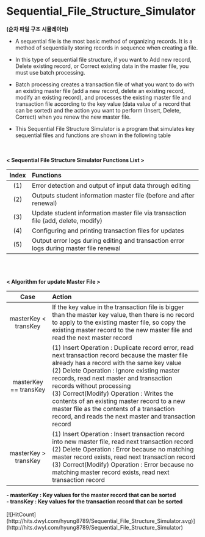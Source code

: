 # Sequential_File_Structure_Simulator 
<strong>(순차 파일 구조 시뮬레이터)</strong>

- A sequential file is the most basic method of organizing records. It is a method of sequentially storing records in sequence when creating a file.

- In this type of sequential file structure, if you want to Add new record, Delete existing record, or Correct existing data in the master file, you must use batch processing.

- Batch processing creates a transaction file of what you want to do with an existing master file (add a new record, delete an existing record, modify an existing record), and processes the existing master file and transaction file according to the key value (data value of a record that can be sorted) and the action you want to perform (Insert, Delete, Correct) when you renew the new master file.

- This Sequential File Structure Simulator is a program that simulates key sequential files and functions are shown in the following table

<br></br>
<strong>< Sequential File Structure Simulator Functions List ></strong>

| Index | Functions |
|:---:|:---|
| (1) | Error detection and output of input data through editing |
| (2) | Outputs student information master file (before and after renewal) |
| (3) | Update student information master file via transaction file (add, delete, modify) |
| (4) | Configuring and printing transaction files for updates |
| (5) | Output error logs during editing and transaction error logs during master file renewal |

<br></br>

<strong>< Algorithm for update Master File ></strong>

| Case | Action |
|:---:|:---|
| masterKey < transKey | If the key value in the transaction file is bigger than the master key value, then there is no record to apply to the existing master file, so copy the existing master record to the new master file and read the next master record |
| masterKey == transKey | (1) Insert Operation : Duplicate record error, read next transaction record because the master file already has a record with the same key value <br> (2) Delete Operation : Ignore existing master records, read next master and transaction records without processing <br> (3) Correct(Modify) Operation : Writes the contents of an existing master record to a new master file as the contents of a transaction record, and reads the next master and transaction record |
| masterKey > transKey | (1) Insert Operation : Insert transaction record into new master file, read next transaction record <br> (2) Delete Operation : Error because no matching master record exists, read next transaction record <br> (3) Correct(Modify) Operation : Error because no matching master record exists, read next transaction record |

 <strong>
- masterKey : Key values for the master record that can be sorted<br>
- transKey : Key values for the transaction record that can be sorted
</strong>
<br></br>
[![HitCount](http://hits.dwyl.com/hyung8789/Sequential_File_Structure_Simulator.svg)](http://hits.dwyl.com/hyung8789/Sequential_File_Structure_Simulator)
